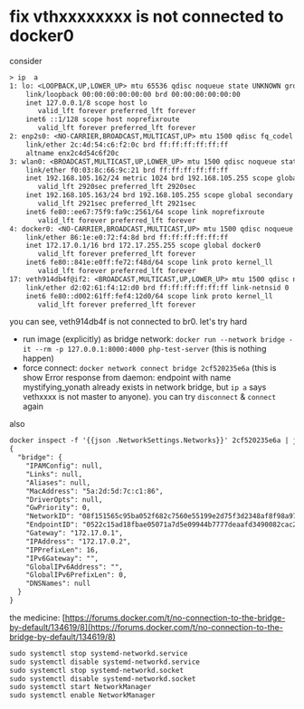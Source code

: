 # fix vthxxxxxxxx is not connected to docker0

consider

```txt
> ip  a
1: lo: <LOOPBACK,UP,LOWER_UP> mtu 65536 qdisc noqueue state UNKNOWN group default qlen 1000
    link/loopback 00:00:00:00:00:00 brd 00:00:00:00:00:00
    inet 127.0.0.1/8 scope host lo
       valid_lft forever preferred_lft forever
    inet6 ::1/128 scope host noprefixroute 
       valid_lft forever preferred_lft forever
2: enp2s0: <NO-CARRIER,BROADCAST,MULTICAST,UP> mtu 1500 qdisc fq_codel state DOWN group default qlen 1000
    link/ether 2c:4d:54:c6:f2:0c brd ff:ff:ff:ff:ff:ff
    altname enx2c4d54c6f20c
3: wlan0: <BROADCAST,MULTICAST,UP,LOWER_UP> mtu 1500 qdisc noqueue state UP group default qlen 1000
    link/ether f0:03:8c:66:9c:21 brd ff:ff:ff:ff:ff:ff
    inet 192.168.105.162/24 metric 1024 brd 192.168.105.255 scope global dynamic wlan0
       valid_lft 2920sec preferred_lft 2920sec
    inet 192.168.105.163/24 brd 192.168.105.255 scope global secondary dynamic noprefixroute wlan0
       valid_lft 2921sec preferred_lft 2921sec
    inet6 fe80::ee67:75f9:fa9c:2561/64 scope link noprefixroute 
       valid_lft forever preferred_lft forever
4: docker0: <NO-CARRIER,BROADCAST,MULTICAST,UP> mtu 1500 qdisc noqueue state DOWN group default 
    link/ether 86:1e:e0:72:f4:8d brd ff:ff:ff:ff:ff:ff
    inet 172.17.0.1/16 brd 172.17.255.255 scope global docker0
       valid_lft forever preferred_lft forever
    inet6 fe80::841e:e0ff:fe72:f48d/64 scope link proto kernel_ll 
       valid_lft forever preferred_lft forever
17: veth914db4f@if2: <BROADCAST,MULTICAST,UP,LOWER_UP> mtu 1500 qdisc noqueue state UP group default 
    link/ether d2:02:61:f4:12:d0 brd ff:ff:ff:ff:ff:ff link-netnsid 0
    inet6 fe80::d002:61ff:fef4:12d0/64 scope link proto kernel_ll 
       valid_lft forever preferred_lft forever

```

you can see, veth914db4f is not connected to br0. let's try hard

- run image (explicitly) as bridge network: `docker run --network bridge -it --rm -p 127.0.0.1:8000:4000 php-test-server` (this is nothing happen)
- force connect: `docker network connect bridge 2cf520235e6a` (this is show Error response from daemon: endpoint with name mystifying_yonath already exists in network bridge, but `ip a` says vethxxxx is not master to anyone). you can try `disconnect` & `connect` again

also

```txt
docker inspect -f '{{json .NetworkSettings.Networks}}' 2cf520235e6a | jq
{
  "bridge": {
    "IPAMConfig": null,
    "Links": null,
    "Aliases": null,
    "MacAddress": "5a:2d:5d:7c:c1:86",
    "DriverOpts": null,
    "GwPriority": 0,
    "NetworkID": "08f151565c95ba052f682c7560e55199e2d75f3d2348af8f98a9711e9294b3fd",
    "EndpointID": "0522c15ad18fbae05071a7d5e09944b7777deaafd3490082cac237fdfcd14f0c",
    "Gateway": "172.17.0.1",
    "IPAddress": "172.17.0.2",
    "IPPrefixLen": 16,
    "IPv6Gateway": "",
    "GlobalIPv6Address": "",
    "GlobalIPv6PrefixLen": 0,
    "DNSNames": null
  }
}

```

the medicine: [https://forums.docker.com/t/no-connection-to-the-bridge-by-default/134619/8](https://forums.docker.com/t/no-connection-to-the-bridge-by-default/134619/8)

```txt
sudo systemctl stop systemd-networkd.service                                                    
sudo systemctl disable systemd-networkd.service                                                        
sudo systemctl stop systemd-networkd.socket                                                            
sudo systemctl disable systemd-networkd.socket
sudo systemctl start NetworkManager
sudo systemctl enable NetworkManager
```